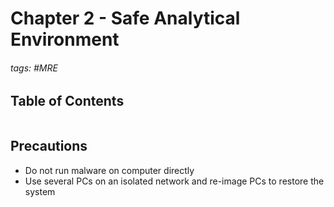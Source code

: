 # Chapter 2 - Safe Analytical Environment

###### tags: #MRE 

## Table of Contents
```toc
```

## Precautions
- Do not run malware on computer directly
- Use several PCs on an isolated network and re-image PCs to restore the system